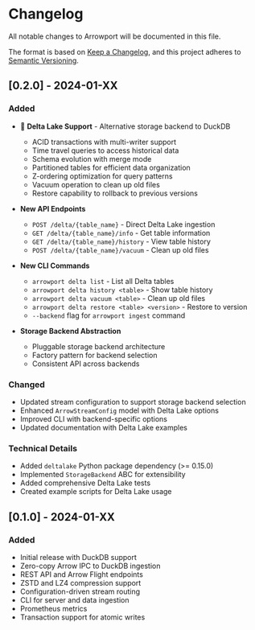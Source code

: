 # Changelog

All notable changes to Arrowport will be documented in this file.

The format is based on [Keep a Changelog](https://keepachangelog.com/en/1.0.0/),
and this project adheres to [Semantic Versioning](https://semver.org/spec/v2.0.0.html).

## [0.2.0] - 2024-01-XX

### Added

- 🎉 **Delta Lake Support** - Alternative storage backend to DuckDB
  - ACID transactions with multi-writer support
  - Time travel queries to access historical data
  - Schema evolution with merge mode
  - Partitioned tables for efficient data organization
  - Z-ordering optimization for query patterns
  - Vacuum operation to clean up old files
  - Restore capability to rollback to previous versions

- **New API Endpoints**
  - `POST /delta/{table_name}` - Direct Delta Lake ingestion
  - `GET /delta/{table_name}/info` - Get table information
  - `GET /delta/{table_name}/history` - View table history
  - `POST /delta/{table_name}/vacuum` - Clean up old files
  
- **New CLI Commands**
  - `arrowport delta list` - List all Delta tables
  - `arrowport delta history <table>` - Show table history
  - `arrowport delta vacuum <table>` - Clean up old files
  - `arrowport delta restore <table> <version>` - Restore to version
  - `--backend` flag for `arrowport ingest` command

- **Storage Backend Abstraction**
  - Pluggable storage backend architecture
  - Factory pattern for backend selection
  - Consistent API across backends

### Changed

- Updated stream configuration to support storage backend selection
- Enhanced `ArrowStreamConfig` model with Delta Lake options
- Improved CLI with backend-specific options
- Updated documentation with Delta Lake examples

### Technical Details

- Added `deltalake` Python package dependency (>= 0.15.0)
- Implemented `StorageBackend` ABC for extensibility
- Added comprehensive Delta Lake tests
- Created example scripts for Delta Lake usage

## [0.1.0] - 2024-01-XX

### Added

- Initial release with DuckDB support
- Zero-copy Arrow IPC to DuckDB ingestion
- REST API and Arrow Flight endpoints
- ZSTD and LZ4 compression support
- Configuration-driven stream routing
- CLI for server and data ingestion
- Prometheus metrics
- Transaction support for atomic writes
